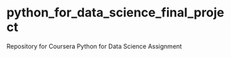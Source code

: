 # python_for_data_science_final_project

Repository for Coursera Python for Data Science Assignment
